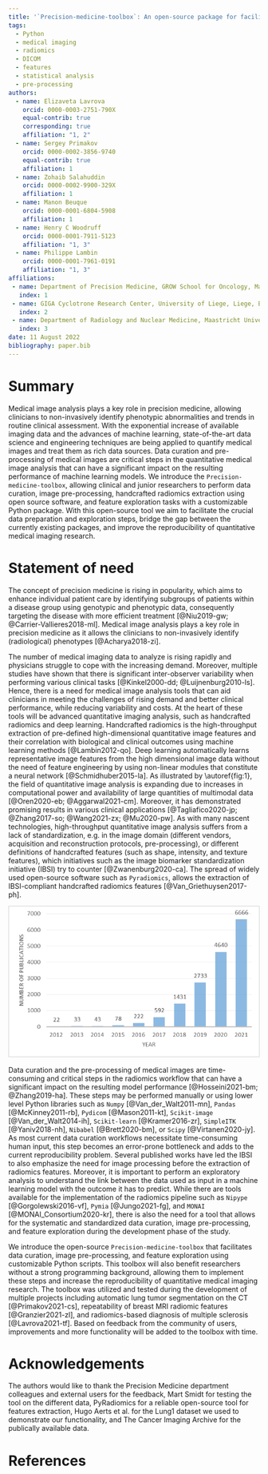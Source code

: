 ```yaml
---
title: '`Precision-medicine-toolbox`: An open-source package for facilitation of quantitative medical imaging and radiomics analysis'
tags:
  - Python
  - medical imaging
  - radiomics
  - DICOM
  - features
  - statistical analysis
  - pre-processing
authors:
  - name: Elizaveta Lavrova
    orcid: 0000-0003-2751-790X
    equal-contrib: true
    corresponding: true
    affiliation: "1, 2"
  - name: Sergey Primakov
    orcid: 0000-0002-3856-9740
    equal-contrib: true
    affiliation: 1
  - name: Zohaib Salahuddin
    orcid: 0000-0002-9900-329X
    affiliation: 1
  - name: Manon Beuque
    orcid: 0000-0001-6804-5908
    affiliation: 1
  - name: Henry C Woodruff
    orcid: 0000-0001-7911-5123
    affiliation: "1, 3"
  - name: Philippe Lambin
    orcid: 0000-0001-7961-0191
    affiliation: "1, 3"
affiliations:
 - name: Department of Precision Medicine, GROW School for Oncology, Maastricht University, Maastricht, The Netherlands
   index: 1
 - name: GIGA Cyclotrone Research Center, University of Liege, Liege, Belgium
   index: 2
 - name: Department of Radiology and Nuclear Medicine, Maastricht University Medical Centre, Maastricht, The Netherlands
   index: 3
date: 11 August 2022
bibliography: paper.bib
---
```


# Summary

Medical image analysis plays a key role in precision medicine, allowing clinicians to non-invasively 
identify phenotypic abnormalities and trends in routine clinical assessment. With the exponential increase 
of available imaging data and the advances of machine learning, state-of-the-art data science 
and engineering techniques are being applied to quantify  medical images and treat them as rich data sources. 
Data curation and pre-processing of medical images are critical steps in the quantitative medical image 
analysis that can have a significant impact on the resulting performance of machine learning models.
We introduce the `Precision-medicine-toolbox`, allowing clinical and junior researchers to perform 
data curation, image pre-processing, handcrafted radiomics extraction using open source software, 
and feature exploration tasks with a customizable Python package. With this open-source tool we aim 
to facilitate the crucial data preparation and exploration steps, bridge the gap between the currently 
existing packages, and improve the reproducibility of quantitative medical imaging research.

# Statement of need

The concept of precision medicine is rising in popularity, which aims to enhance individual patient care 
by identifying subgroups of patients within a disease group using genotypic and phenotypic data, 
consequently targeting the disease with more efficient treatment [@Niu2019-gw; @Carrier-Vallieres2018-ml]. 
Medical image analysis plays a key role in precision medicine as it allows the clinicians to non-invasively 
identify (radiological) phenotypes [@Acharya2018-zi]. 

The number of medical imaging data to analyze is rising rapidly and physicians struggle to cope with 
the increasing demand. Moreover, multiple studies have shown that there is significant inter-observer 
variability when performing various clinical tasks [@Kinkel2000-dd; @Luijnenburg2010-ls]. 
Hence, there is a need for medical image analysis tools that can aid clinicians in meeting the challenges 
of rising demand and better clinical performance, while reducing variability and costs. At the heart of 
these tools will be advanced quantitative imaging analysis, such as handcrafted radiomics and deep learning. 
Handcrafted radiomics is the high-throughput extraction of pre-defined high-dimensional quantitative 
image features and their correlation with biological and clinical outcomes using machine learning methods 
[@Lambin2012-qo]. Deep learning automatically learns representative image features from the high 
dimensional image data without the need of feature engineering by using non-linear modules that constitute 
a neural network [@Schmidhuber2015-la]. As illustrated by \autoref{fig:1}, the field of quantitative image analysis 
is expanding due to increases in computational power and availability of large quantities of multimodal data 
[@Oren2020-eb; @Aggarwal2021-cm]. Moreover, it has demonstrated promising results in 
various clinical applications [@Tagliafico2020-jp; @Zhang2017-so; @Wang2021-zx; @Mu2020-pw]. 
As with many nascent technologies, high-throughput quantitative image analysis suffers from a lack of 
standardization, e.g. in the image domain (different vendors, acquisition and reconstruction protocols, 
pre-processing), or different definitions of handcrafted features (such as shape, intensity, and texture 
features), which initiatives such as the image biomarker standardization initiative (IBSI) try to counter 
[@Zwanenburg2020-ca]. 
The spread of widely used open-source software such as `Pyradiomics`, allows the extraction of IBSI-compliant 
handcrafted radiomics features [@Van_Griethuysen2017-ph]. 

![Number of publications, by year, containing keywords ((‘radiomics’ OR ‘deep learning’) AND ‘medical imaging’) in PubMed database (https://pubmed.ncbi.nlm.nih.gov/?term=(%E2%80%98radiomics%E2%80%99%20OR%20%E2%80%98deep%20learning%E2%80%99)%20AND%20%E2%80%98medical%20imaging%E2%80%99&timeline=expanded).\label{fig:1}](figure_1.png)

Data curation and the pre-processing of medical images are time-consuming and critical steps in the 
radiomics workflow that can have a significant impact on the resulting model performance 
[@Hosseini2021-bm; @Zhang2019-ha]. These steps may be performed manually or using lower level 
Python libraries such as `Numpy` [@Van_der_Walt2011-mn], 
`Pandas` [@McKinney2011-rb], `Pydicom` [@Mason2011-kt], `Scikit-image` [@Van_der_Walt2014-ih], 
`Scikit-learn` [@Kramer2016-zr], `SimpleITK` [@Yaniv2018-nh], `Nibabel` [@Brett2020-bm], 
or `Scipy` [@Virtanen2020-jy]. As most current data curation workflows necessitate time-consuming human 
input, this step becomes an error-prone bottleneck and adds to the current reproducibility problem. 
Several published works have led the IBSI to also emphasize the need for image processing before 
the extraction of radiomics features. Moreover, it is important to perform an exploratory analysis 
to understand the link between the data used as input in a machine learning model with the outcome 
it has to predict. While there are  tools available for the implementation of the radiomics 
pipeline such as `Nipype` [@Gorgolewski2016-vf], `Pymia` [@Jungo2021-fg], 
and `MONAI` [@MONAI_Consortium2020-kr], there is also the need for a tool that allows for the systematic 
and standardized data curation, image pre-processing, and feature exploration during the development 
phase of the study.

We introduce the open-source `Precision-medicine-toolbox` that facilitates data curation, image pre-processing, 
and feature exploration using customizable Python scripts. This toolbox will also benefit researchers 
without a strong programming background, allowing them to implement these steps and 
increase the reproducibility of quantitative medical imaging research. The toolbox was utilized and tested 
during the development of multiple projects including automatic lung tumor segmentation 
on the CT [@Primakov2021-cs], repeatability of breast MRI radiomic features [@Granzier2021-zl], 
and radiomics-based diagnosis of multiple sclerosis [@Lavrova2021-tf]. 
Based on feedback from the community of users, improvements and more functionality will be added 
to the toolbox with time. 

# Acknowledgements

The authors would like to thank the Precision Medicine department colleagues and external users for 
the feedback, Mart Smidt for testing the tool on the different data, PyRadiomics for a reliable 
open-source tool for features extraction, Hugo Aerts et al. for the Lung1 dataset we used 
to demonstrate our functionality, and The Cancer Imaging Archive for the publically available data.

# References